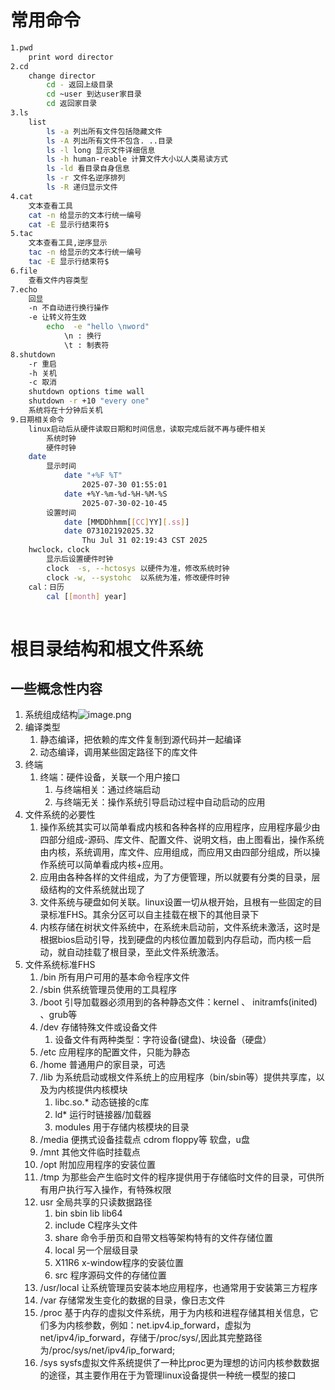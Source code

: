 # 常用命令
```bash
1.pwd
	print word director
2.cd
	change director
		cd - 返回上级目录
		cd ~user 到达user家目录
		cd 返回家目录
3.ls
	list
		ls -a 列出所有文件包括隐藏文件
		ls -A 列出所有文件不包含. ..目录
		ls -l long 显示文件详细信息
		ls -h human-reable 计算文件大小以人类易读方式
		ls -ld 看目录自身信息
		ls -r 文件名逆序排列
		ls -R 递归显示文件
4.cat
	文本查看工具
	cat -n 给显示的文本行统一编号
	cat -E 显示行结束符$
5.tac
	文本查看工具,逆序显示
	tac -n 给显示的文本行统一编号
	tac -E 显示行结束符$
6.file
	查看文件内容类型
7.echo
	回显
	-n 不自动进行换行操作
	-e 让转义符生效
		echo  -e "hello \nword" 
			\n : 换行
			\t : 制表符
8.shutdown
	-r 重启
	-h 关机
	-c 取消
	shutdown options time wall
	shutdown -r +10 "every one"
	系统将在十分钟后关机
9.日期相关命令
	linux启动后从硬件读取日期和时间信息，读取完成后就不再与硬件相关
		系统时钟
		硬件时钟
	date
		显示时间
			date "+%F %T"
				2025-07-30 01:55:01
			date +%Y-%m-%d-%H-%M-%S
				2025-07-30-02-10-45
		设置时间
			date [MMDDhhmm[[CC]YY][.ss]]
			date 073102192025.32
				Thu Jul 31 02:19:43 CST 2025
	hwclock，clock
		显示后设置硬件时钟
		clock  -s, --hctosys 以硬件为准，修改系统时钟
		clock -w, --systohc  以系统为准，修改硬件时钟
	cal：日历
		cal [[month] year]
	
```

# 根目录结构和根文件系统
## 一些概念性内容
1. 系统组成结构![image.png](https://lvyusen-1316126434.cos.ap-guangzhou.myqcloud.com/images/202507300426963.png?imageSlim)
2. 编译类型
	1. 静态编译，把依赖的库文件复制到源代码并一起编译
	2. 动态编译，调用某些固定路径下的库文件
3. 终端
	1. 终端：硬件设备，关联一个用户接口
		1. 与终端相关：通过终端启动
		2. 与终端无关：操作系统引导启动过程中自动启动的应用
4. 文件系统的必要性
	1. 操作系统其实可以简单看成内核和各种各样的应用程序，应用程序最少由四部分组成-源码、库文件、配置文件、说明文档，由上图看出，操作系统由内核，系统调用，库文件、应用组成，而应用又由四部分组成，所以操作系统可以简单看成内核+应用。
	2. 应用由各种各样的文件组成，为了方便管理，所以就要有分类的目录，层级结构的文件系统就出现了
	3. 文件系统与硬盘如何关联。linux设置一切从根开始，且根有一些固定的目录标准FHS。其余分区可以自主挂载在根下的其他目录下
	4. 内核存储在树状文件系统中，在系统未启动前，文件系统未激活，这时是根据bios启动引导，找到硬盘的内核位置加载到内存启动，而内核一启动，就自动挂载了根目录，至此文件系统激活。
5. 文件系统标准FHS
	1. /bin   所有用户可用的基本命令程序文件
	2. /sbin 供系统管理员使用的工具程序
	3. /boot 引导加载器必须用到的各种静态文件：kernel 、 initramfs(inited) 、grub等 
	4. /dev 存储特殊文件或设备文件
		1. 设备文件有两种类型：字符设备(键盘)、块设备（硬盘）
	5. /etc 应用程序的配置文件，只能为静态
	6. /home 普通用户的家目录，可选
	7. /lib 为系统启动或根文件系统上的应用程序（bin/sbin等）提供共享库，以及为内核提供内核模块
		1. libc.so.* 动态链接的c库
		2. ld* 运行时链接器/加载器
		3. modules 用于存储内核模块的目录
	8. /media 便携式设备挂载点 cdrom floppy等 软盘，u盘
	9. /mnt 其他文件临时挂载点
	10. /opt 附加应用程序的安装位置
	11. /tmp 为那些会产生临时文件的程序提供用于存储临时文件的目录，可供所有用户执行写入操作，有特殊权限
	12. usr 全局共享的只读数据路径
		1. bin sbin lib lib64 
		2. include C程序头文件
		3. share 命令手册页和自带文档等架构特有的文件存储位置
		4. local 另一个层级目录
		5. X11R6 x-window程序的安装位置
		6. src 程序源码文件的存储位置
	13. /usr/local 让系统管理员安装本地应用程序，也通常用于安装第三方程序
	14. /var 存储常发生变化的数据的目录，像日志文件
	15. /proc 基于内存的虚拟文件系统，用于为内核和进程存储其相关信息，它们多为内核参数，例如：net.ipv4.ip_forward，虚拟为net/ipv4/ip_forward，存储于/proc/sys/,因此其完整路径为/proc/sys/net/ipv4/ip_forward;
	16. /sys sysfs虚拟文件系统提供了一种比proc更为理想的访问内核参数数据的途径，其主要作用在于为管理linux设备提供一种统一模型的接口
